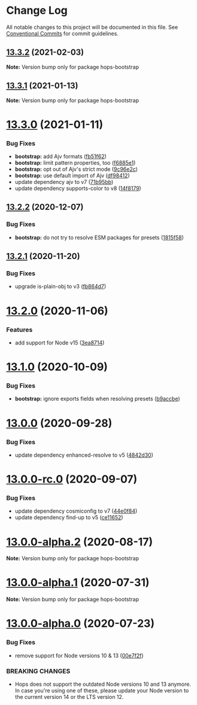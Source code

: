 # Change Log

All notable changes to this project will be documented in this file.
See [Conventional Commits](https://conventionalcommits.org) for commit guidelines.

## [13.3.2](https://github.com/xing/hops/compare/v13.3.1...v13.3.2) (2021-02-03)

**Note:** Version bump only for package hops-bootstrap





## [13.3.1](https://github.com/xing/hops/compare/v13.3.0...v13.3.1) (2021-01-13)

**Note:** Version bump only for package hops-bootstrap





# [13.3.0](https://github.com/xing/hops/compare/v13.2.2...v13.3.0) (2021-01-11)


### Bug Fixes

* **bootstrap:** add Ajv formats ([fb51f62](https://github.com/xing/hops/commit/fb51f6274bede052e9db4a10c2155f4240a44af4))
* **bootstrap:** limit pattern properties, too ([f6885e1](https://github.com/xing/hops/commit/f6885e196df98492d9caae4bab5382432e34401e))
* **bootstrap:** opt out of Ajv's strict mode ([9c96e2c](https://github.com/xing/hops/commit/9c96e2c8a80afe1b2a9e719e702e4fed95db334b))
* **bootstrap:** use default import of Ajv ([df98412](https://github.com/xing/hops/commit/df98412d8b966375b278aff8d3dee62ece4e9841))
* update dependency ajv to v7 ([71b95bb](https://github.com/xing/hops/commit/71b95bb99960685e993b56889bbaf6787eb2ee4f))
* update dependency supports-color to v8 ([14f8179](https://github.com/xing/hops/commit/14f8179ad1982a4c1bd359e56acd194324f54c3e))





## [13.2.2](https://github.com/xing/hops/compare/v13.2.1...v13.2.2) (2020-12-07)


### Bug Fixes

* **bootstrap:** do not try to resolve ESM packages for presets ([1815f58](https://github.com/xing/hops/commit/1815f58f99fbd06ef77463caa4bd08f4e10eeea8))





## [13.2.1](https://github.com/xing/hops/compare/v13.2.0...v13.2.1) (2020-11-20)


### Bug Fixes

* upgrade is-plain-obj to v3 ([fb864d7](https://github.com/xing/hops/commit/fb864d7ad007d135d033d46cc3ded7e78fd61f90))





# [13.2.0](https://github.com/xing/hops/compare/v13.1.0...v13.2.0) (2020-11-06)


### Features

* add support for Node v15 ([3ea8714](https://github.com/xing/hops/commit/3ea8714702960d0408cb6eae4bf336cb637eea9d))





# [13.1.0](https://github.com/xing/hops/compare/v13.0.0...v13.1.0) (2020-10-09)


### Bug Fixes

* **bootstrap:** ignore exports fields when resolving presets ([b9accbe](https://github.com/xing/hops/commit/b9accbefe824d27830926c7965d19f8e7f488449))





# [13.0.0](https://github.com/xing/hops/compare/v13.0.0-rc.0...v13.0.0) (2020-09-28)


### Bug Fixes

* update dependency enhanced-resolve to v5 ([4842d30](https://github.com/xing/hops/commit/4842d307931699b3d5aef656a8b0900e038be768))





# [13.0.0-rc.0](https://github.com/xing/hops/compare/v13.0.0-alpha.2...v13.0.0-rc.0) (2020-09-07)


### Bug Fixes

* update dependency cosmiconfig to v7 ([44e0f84](https://github.com/xing/hops/commit/44e0f84dfb464e2e9df776f4636185fbaf126c04))
* update dependency find-up to v5 ([ce11652](https://github.com/xing/hops/commit/ce1165227b2a0782f6e945e0a1c8de8adb1a4ea9))





# [13.0.0-alpha.2](https://github.com/xing/hops/compare/v13.0.0-alpha.1...v13.0.0-alpha.2) (2020-08-17)

**Note:** Version bump only for package hops-bootstrap





# [13.0.0-alpha.1](https://github.com/xing/hops/compare/v13.0.0-alpha.0...v13.0.0-alpha.1) (2020-07-31)

**Note:** Version bump only for package hops-bootstrap





# [13.0.0-alpha.0](https://github.com/xing/hops/compare/v12.0.0-rc99...v13.0.0-alpha.0) (2020-07-23)


### Bug Fixes

* remove support for Node versions 10 & 13 ([00e7f2f](https://github.com/xing/hops/commit/00e7f2fb2ec92b859805b65bfeee697a78bf8147))


### BREAKING CHANGES

* Hops does not support the outdated Node versions 10
and 13 anymore. In case you're using one of these, please update your
Node version to the current version 14 or the LTS version 12.
